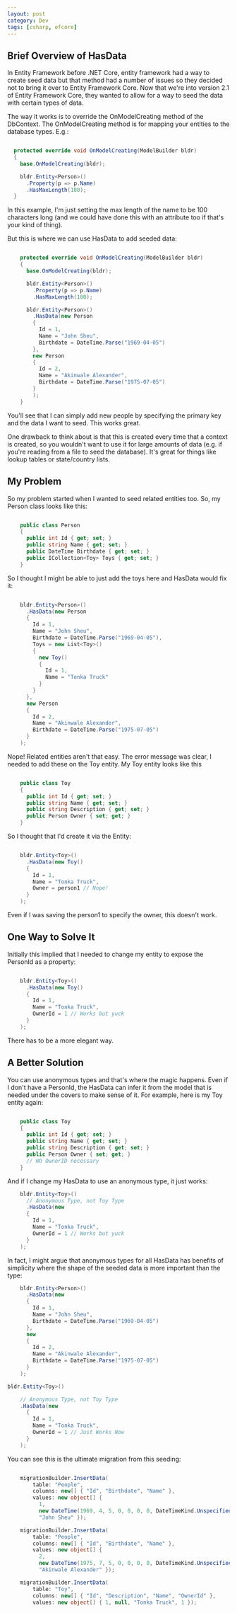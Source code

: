 ```yaml
---
layout: post
category: Dev
tags: [csharp, efcore] 
---
```


## Brief Overview of HasData
In Entity Framework before .NET Core, entity framework had a way to create seed data but that method had a number of issues so they decided not to bring it over to Entity Framework Core. Now that we're into version 2.1 of Entity Framework Core, they wanted to allow for a way to seed the data with certain types of data.

The way it works is to override the OnModelCreating method of the DbContext. The OnModelCreating method is for mapping your entities to the database types. E.g.:

```csharp

  protected override void OnModelCreating(ModelBuilder bldr)
  {
    base.OnModelCreating(bldr);

    bldr.Entity<Person>()
      .Property(p => p.Name)
      .HasMaxLength(100);
  }

```
In this example, I'm just setting the max length of the name to be 100 characters long (and we could have done this with an attribute too if that's your kind of thing).

But this is where we can use HasData to add seeded data:

```csharp

    protected override void OnModelCreating(ModelBuilder bldr)
    {
      base.OnModelCreating(bldr);

      bldr.Entity<Person>()
        .Property(p => p.Name)
        .HasMaxLength(100);

      bldr.Entity<Person>()
        .HasData(new Person
        {
          Id = 1,
          Name = "John Sheu",
          Birthdate = DateTime.Parse("1969-04-05")
        },
        new Person
        {
          Id = 2,
          Name = "Akinwale Alexander",
          Birthdate = DateTime.Parse("1975-07-05")
        }
        );
    }

```
You'll see that I can simply add new people by specifying the primary key and the data I want to seed. This works great.

One drawback to think about is that this is created every time that a context is created, so you wouldn't want to use it for large amounts of data (e.g. if you're reading from a file to seed the database). It's great for things like lookup tables or state/country lists.

## My Problem
So my problem started when I wanted to seed related entities too. So, my Person class looks like this:

```csharp

    public class Person
    {
      public int Id { get; set; }
      public string Name { get; set; }
      public DateTime Birthdate { get; set; }
      public ICollection<Toy> Toys { get; set; }
    }

```

So I thought I might be able to just add the toys here and HasData would fix it:

```csharp

    bldr.Entity<Person>()
      .HasData(new Person
      {
        Id = 1,
        Name = "John Sheu",
        Birthdate = DateTime.Parse("1969-04-05"),
        Toys = new List<Toy>()
        {
          new Toy()
          {
            Id = 1,
            Name = "Tonka Truck"
          }
        }
      },
      new Person
      {
        Id = 2,
        Name = "Akinwale Alexander",
        Birthdate = DateTime.Parse("1975-07-05")
      }
    );

```

Nope! Related entities aren't that easy. The error message was clear, I needed to add these on the Toy entity. My Toy entity looks like this

```csharp

    public class Toy
    {
      public int Id { get; set; }
      public string Name { get; set; }
      public string Description { get; set; }
      public Person Owner { set; get; }
    }

```

So I thought that I'd create it via the Entity<Toy>:

```csharp

    bldr.Entity<Toy>()
      .HasData(new Toy()
      {
        Id = 1,
        Name = "Tonka Truck",
        Owner = person1 // Nope!
      }
    );

```

Even if I was saving the person1 to specify the owner, this doesn't work.

## One Way to Solve It
Initially this implied that I needed to change my entity to expose the PersonId as a property:

```csharp

    bldr.Entity<Toy>()
      .HasData(new Toy()
      {
        Id = 1,
        Name = "Tonka Truck",
        OwnerId = 1 // Works but yuck
      }
    );

```

There has to be a more elegant way.

## A Better Solution
You can use anonymous types and that's where the magic happens. Even if I don't have a PersonId, the HasData can infer it from the model that is needed under the covers to make sense of it. For example, here is my Toy entity again:

```csharp

    public class Toy
    {
      public int Id { get; set; }
      public string Name { get; set; }
      public string Description { get; set; }
      public Person Owner { set; get; }
      // NO OwnerID necessary
    }

```

And if I change my HasData to use an anonymous type, it just works:

```csharp
    bldr.Entity<Toy>()
      // Anonymous Type, not Toy Type
      .HasData(new 
      {
        Id = 1,
        Name = "Tonka Truck",
        OwnerId = 1 // Works but yuck
      }
    );

```

In fact, I might argue that anonymous types for all HasData has benefits of simplicity where the shape of the seeded data is more important than the type:

```csharp
    bldr.Entity<Person>()
      .HasData(new
      {
        Id = 1,
        Name = "John Sheu",
        Birthdate = DateTime.Parse("1969-04-05")
      },
      new
      {
        Id = 2,
        Name = "Akinwale Alexander",
        Birthdate = DateTime.Parse("1975-07-05")
      }
    );

bldr.Entity<Toy>()

    // Anonymous Type, not Toy Type
    .HasData(new 
      {
        Id = 1,
        Name = "Tonka Truck",
        OwnerId = 1 // Just Works Now
      }
    );

```
You can see this is the ultimate migration from this seeding:

```csharp

    migrationBuilder.InsertData(
        table: "People",
        columns: new[] { "Id", "Birthdate", "Name" },
        values: new object[] { 
          1, 
          new DateTime(1969, 4, 5, 0, 0, 0, 0, DateTimeKind.Unspecified), 
          "John Sheu" });

    migrationBuilder.InsertData(
        table: "People",
        columns: new[] { "Id", "Birthdate", "Name" },
        values: new object[] { 
          2, 
          new DateTime(1975, 7, 5, 0, 0, 0, 0, DateTimeKind.Unspecified), 
          "Akinwale Alexander" });

    migrationBuilder.InsertData(
        table: "Toy",
        columns: new[] { "Id", "Description", "Name", "OwnerId" },
        values: new object[] { 1, null, "Tonka Truck", 1 });

```